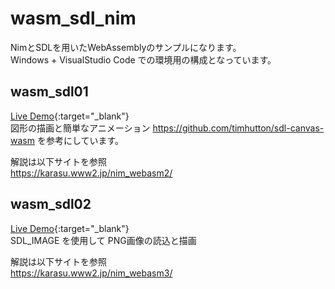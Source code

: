# wasm_sdl_nim
NimとSDLを用いたWebAssemblyのサンプルになります。  
Windows + VisualStudio Code での環境用の構成となっています。

## wasm_sdl01
[Live Demo](https://karasu-jp-com.github.io/wasm_sdl_nim/wasm_sdl01/){:target="_blank"}  
図形の描画と簡単なアニメーション https://github.com/timhutton/sdl-canvas-wasm を参考にしています。

解説は以下サイトを参照  
https://karasu.www2.jp/nim_webasm2/

## wasm_sdl02
[Live Demo](https://karasu-jp-com.github.io/wasm_sdl_nim/wasm_sdl02/){:target="_blank"}  
SDL_IMAGE を使用して PNG画像の読込と描画

解説は以下サイトを参照  
https://karasu.www2.jp/nim_webasm3/
